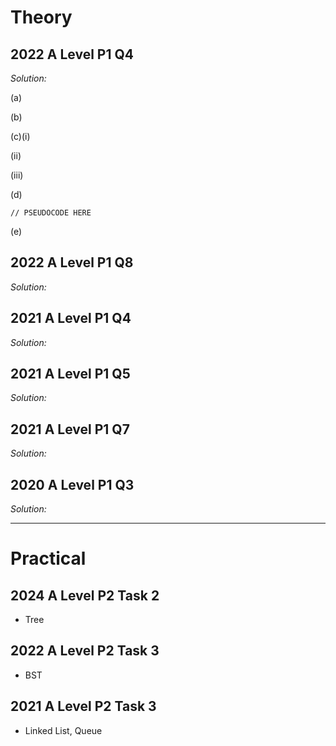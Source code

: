 # Theory
## 2022 A Level P1 Q4
*Solution:*

(a)

(b)

(c)(i)

(ii)

(iii)

(d)

```
// PSEUDOCODE HERE

```
(e)


## 2022 A Level P1 Q8
*Solution:*

## 2021 A Level P1 Q4
*Solution:*

## 2021 A Level P1 Q5
*Solution:*

## 2021 A Level P1 Q7
*Solution:*

## 2020 A Level P1 Q3
*Solution:*

---
# Practical
## 2024 A Level P2 Task 2
- Tree
## 2022 A Level P2 Task 3
- BST
## 2021 A Level P2 Task 3
- Linked List, Queue
